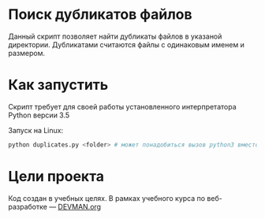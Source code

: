 # Поиск дубликатов файлов

Данный скрипт позволяет найти дубликаты файлов в указаной директории.
Дубликатами считаются файлы с одинаковым именем и размером.

# Как запустить

Скрипт требует для своей работы установленного интерпретатора Python версии 3.5

Запуск на Linux:

```bash
python duplicates.py <folder> # может понадобиться вызов python3 вместо python, зависит от настроек операционной системы
```

# Цели проекта

Код создан в учебных целях. В рамках учебного курса по веб-разработке ― [DEVMAN.org](https://devman.org)
